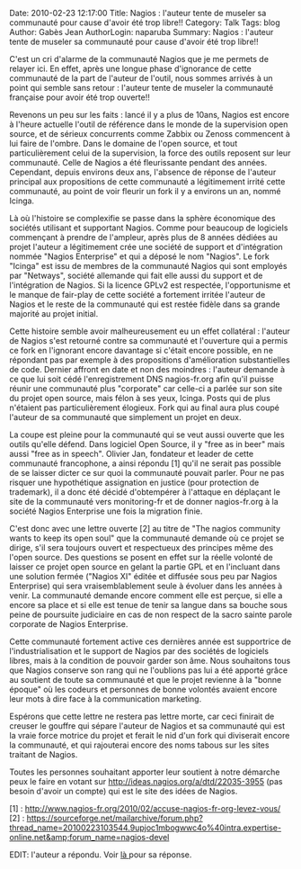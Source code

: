 Date: 2010-02-23 12:17:00
Title: Nagios : l'auteur tente de museler sa communauté pour cause d'avoir été trop libre!!
Category: Talk
Tags: blog
Author: Gabès Jean
AuthorLogin: naparuba
Summary: Nagios : l'auteur tente de museler sa communauté pour cause d'avoir été trop libre!!



C'est un cri d'alarme de la communauté Nagios que je me permets de relayer ici. En effet, après une longue phase d'ignorance de cette communauté de la part de l'auteur de l'outil, nous sommes arrivés à un point qui semble sans retour : l'auteur tente de museler la communauté française pour avoir été trop ouverte!!

Revenons un peu sur les faits : lancé il y a plus de 10ans, Nagios est encore à l'heure actuelle l'outil de référence dans le monde de la supervision open source, et de sérieux concurrents comme Zabbix ou Zenoss commencent à lui faire de l'ombre. Dans le domaine de l'open source, et tout particulièrement celui de la supervision, la force des outils reposent sur leur communauté. Celle de Nagios a été fleurissante pendant des années. Cependant, depuis environs deux ans, l'absence de réponse de l'auteur principal aux propositions de cette communauté a légitimement irrité cette communauté, au point de voir fleurir un fork il y a environs un an, nommé Icinga.

Là où l'histoire se complexifie se passe dans la sphère économique des sociétés utilisant et supportant Nagios. Comme pour beaucoup de logiciels commençant à prendre de l'ampleur, après plus de 8 années dédiées au projet l'auteur a légitimement crée une société de support et d'intégration nommée "Nagios Enterprise" et qui a déposé le nom "Nagios". Le fork "Icinga" est issu de membres de la communauté Nagios qui sont employés par "Netways", société allemande qui fait elle aussi du support et de l'intégration de Nagios. Si la licence GPLv2 est respectée, l'opportunisme et le manque de fair-play de cette société a fortement irritée l'auteur de Nagios et le reste de la communauté qui est restée fidèle dans sa grande majorité au projet initial.

Cette histoire semble avoir malheureusement eu un effet collatéral : l'auteur de Nagios s'est retourné contre sa communauté et l'ouverture qui a permis ce fork en l'ignorant encore davantage si c'était encore possible, en ne répondant pas par exemple à des propositions d'amélioration substantielles de code. Dernier affront en date et non des moindres : l'auteur demande à ce que lui soit cédé l'enregistrement DNS nagios-fr.org afin qu'il puisse réunir une communauté plus "corporate" car celle-ci a parlée sur son site du projet open source, mais félon à ses yeux, Icinga. Posts qui de plus n'étaient pas particulièrement élogieux. Fork qui au final aura plus coupé l'auteur de sa communauté que simplement un projet en deux.

La coupe est pleine pour la communauté qui se veut aussi ouverte que les outils qu'elle défend. Dans logiciel Open Source, il y "free as in beer" mais aussi "free as in speech". Olivier Jan, fondateur et leader de cette communauté francophone, a ainsi répondu [1] qu'il ne serait pas possible de se laisser dicter ce sur quoi la communauté pouvait parler. Pour ne pas risquer une hypothétique assignation en justice (pour protection de trademark), il a donc été décidé d'obtempérer à l'attaque en déplaçant le site de la communauté vers monitoring-fr et de donner nagios-fr.org à la société Nagios Enterprise une fois la migration finie.

C'est donc avec une lettre ouverte [2] au titre de "The nagios community wants to keep its open soul" que la communauté demande où ce projet se dirige, s'il sera toujours ouvert et respectueux des principes même des l'open source. Des questions se posent en effet sur la réelle volonté de laisser ce projet open source en gelant la partie GPL et en l'incluant dans une solution fermée ("Nagios XI" éditée et diffusée sous peu par Nagios Enterprise) qui sera vraisemblablement seule à évoluer dans les années à venir. La communauté demande encore comment elle est perçue, si elle a encore sa place et si elle est tenue de tenir sa langue dans sa bouche sous peine de poursuite judiciaire en cas de non respect de la sacro sainte parole corporate de Nagios Enterprise.

Cette communauté fortement active ces dernières année est supportrice de l'industrialisation et le support de Nagios par des sociétés de logiciels libres, mais à la condition de pouvoir garder son âme. Nous souhaitons tous que Nagios conserve son rang qui ne l'oublions pas lui a été apporté grâce au soutient de toute sa communauté et que le projet revienne à la "bonne époque" où les codeurs et personnes de bonne volontés avaient encore leur mots à dire face à la communication marketing.

Espérons que cette lettre ne restera pas lettre morte, car ceci finirait de creuser le gouffre qui sépare l'auteur de Nagios et sa communauté qui est la vraie force motrice du projet et ferait le nid d'un fork qui diviserait encore la communauté, et qui rajouterai encore des noms tabous sur les sites traitant de Nagios.

Toutes les personnes souhaitant apporter leur soutient à notre démarche peux le faire en votant sur <a href="http://ideas.nagios.org/a/dtd/22035-3955">http://ideas.nagios.org/a/dtd/22035-3955</a> (pas besoin d'avoir un compte) qui est le site des idées de Nagios.

[1] : <a href="http://www.nagios-fr.org/2010/02/accuse-nagios-fr-org-levez-vous/">http://www.nagios-fr.org/2010/02/accuse-nagios-fr-org-levez-vous/</a>
[2] : <a href="https://sourceforge.net/mailarchive/forum.php?thread_name=20100223103544.9upjoc1mbogwwc4o%40intra.expertise-online.net&amp;forum_name=nagios-devel">https://sourceforge.net/mailarchive/forum.php?thread_name=20100223103544.9upjoc1mbogwwc4o%40intra.expertise-online.net&amp;forum_name=nagios-devel</a>

EDIT: l'auteur a répondu. Voir <a href="http://www.gabes.fr/jean/2010/03/02/la-reponse-de-lauteur-de-nagios/">là </a>pour sa réponse.
